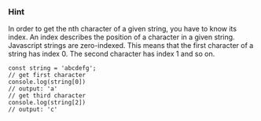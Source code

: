 ### Hint

In order to get the nth character of a given string, you have to know its index. An index describes the position of a character in a given string. Javascript strings are zero-indexed. This means that the first character of a string has index 0. The second character has index 1 and so on.

```
const string = 'abcdefg';
// get first character
console.log(string[0])
// output: 'a'
// get third character
console.log(string[2])
// output: 'c'
```
